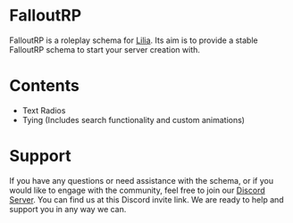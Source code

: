 # FalloutRP
 
FalloutRP is a roleplay schema for [Lilia](https://github.com/LiliaFramework/Lilia). Its aim is to provide a stable FalloutRP schema to start your server creation with.

# Contents

- Text Radios
- Tying (Includes search functionality and custom animations)

# Support

If you have any questions or need assistance with the schema, or if you would like to engage with the community, feel free to join our [Discord Server](https://discord.gg/52MSnh39vw). You can find us at this Discord invite link. We are ready to help and support you in any way we can.
